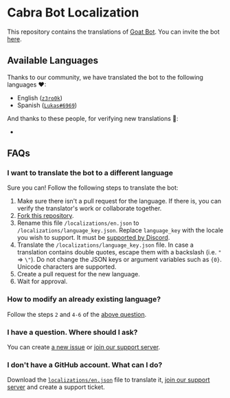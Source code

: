 # Cabra Bot Localization

This repository contains the translations of [Goat Bot](https://top.gg/bot/1393028151470329948).
You can invite the bot [here](https://discord.com/api/oauth2/authorize?client_id=1393028151470329948&permissions=8&scope=bot%20applications.commands).

## Available Languages

Thanks to our community, we have translated the bot to the following languages ❤:

- English ([`z3ro0k`](https://github.com/z3ro0k))
- Spanish ([`Lukas#6969`](https://github.com/z3ro0k))

And thanks to these people, for verifying new translations 💙:

-

## FAQs

### I want to translate the bot to a different language

Sure you can! Follow the following steps to translate the bot:

1. Make sure there isn't a pull request for the language. If there is, you can verify the translator's work or collaborate together.
2. [Fork this repository](https://github.com/GoatDiscord/i18n/fork).
3. Rename this file `/localizations/en.json` to `/localizations/language_key.json`. Replace `language_key` with the locale you wish to support. It must be [supported by Discord](https://discord.com/developers/docs/dispatch/field-values#predefined-field-values-accepted-locales).
4. Translate the `/localizations/language_key.json` file. In case a translation contains double quotes, escape them with a backslash (i.e. `"` => `\"`). Do not change the JSON keys or argument variables such as `{0}`. Unicode characters are supported.
5. Create a pull request for the new language.
6. Wait for approval.

### How to modify an already existing language?

Follow the steps `2` and `4-6` of the [above question](https://github.com/GoatDiscord/i18n#i-want-to-translate-the-bot-to-a-different-language).

### I have a question. Where should I ask?

You can create [a new issue](https://github.com/GoatDiscord/i18n/issues/new?labels=question) or [join our support server](https://discord.gg/djCkJ4q6MX).

### I don't have a GitHub account. What can I do?

Download the [`localizations/en.json`](https://raw.githubusercontent.com/GoatDiscord/i18n/main/localizations/en.json) file to translate it, [join our support server](https://discord.gg/djCkJ4q6MX) and create a support ticket.
